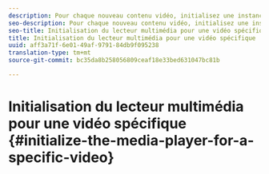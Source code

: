```yaml
---
description: Pour chaque nouveau contenu vidéo, initialisez une instance MediaResource avec des informations sur le contenu vidéo et chargez la ressource multimédia.
seo-description: Pour chaque nouveau contenu vidéo, initialisez une instance MediaResource avec des informations sur le contenu vidéo et chargez la ressource multimédia.
seo-title: Initialisation du lecteur multimédia pour une vidéo spécifique
title: Initialisation du lecteur multimédia pour une vidéo spécifique
uuid: aff3a71f-6e01-49af-9791-84db9f095238
translation-type: tm+mt
source-git-commit: bc35da8b258056809ceaf18e33bed631047bc81b

---
```



# Initialisation du lecteur multimédia pour une vidéo spécifique {#initialize-the-media-player-for-a-specific-video}

